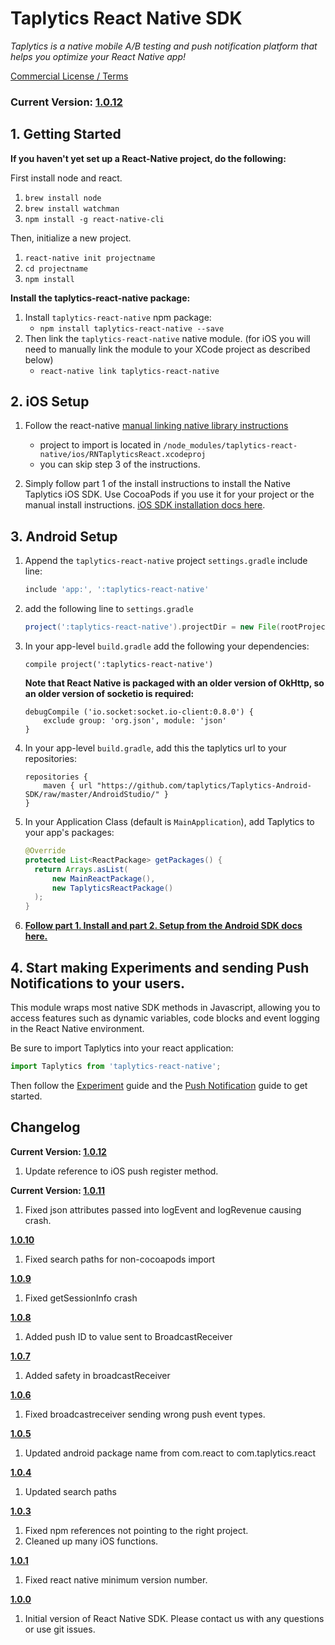 
# Taplytics React Native SDK

_Taplytics is a native mobile A/B testing and push notification platform that helps you optimize your React Native app!_

 [Commercial License / Terms](http://taplytics.com/terms)
 
### **Current Version: [1.0.12](#changelog)**

## 1. Getting Started

**If you haven't yet set up a React-Native project, do the following:**

First install node and react.

1. `brew install node`
2. `brew install watchman`
3. `npm install -g react-native-cli`

Then, initialize a new project.

1. `react-native init projectname`
2. `cd projectname`
3. `npm install`

**Install the taplytics-react-native package:**

1. Install `taplytics-react-native` npm package:
	* `npm install taplytics-react-native --save`
2. Then link the `taplytics-react-native` native module. (for iOS you will need to manually link the module to your XCode project as described below)
	* `react-native link taplytics-react-native`

## 2. iOS Setup

1. Follow the react-native [manual linking native library instructions](https://facebook.github.io/react-native/docs/linking-libraries-ios.html#manual-linking)
	* project to import is located in `/node_modules/taplytics-react-native/ios/RNTaplyticsReact.xcodeproj`
	* you can skip step 3 of the instructions.

2. Simply follow part 1 of the install instructions to install the Native Taplytics iOS SDK. Use CocoaPods if you use it for your project or the manual install instructions. [iOS SDK installation docs here](https://github.com/taplytics/taplytics-ios-sdk/blob/master/START.md#1-install).

## 3. Android Setup

1. Append the `taplytics-react-native` project `settings.gradle` include line:

	```gradle
	include 'app:', ':taplytics-react-native'
	```

2. add the following line to `settings.gradle`
  	
  	
	```gradle
	project(':taplytics-react-native').projectDir = new File(rootProject.projectDir, 	'../node_modules/taplytics-react-native/android')
	```

3. In your app-level `build.gradle` add the following your dependencies:

	```      
	compile project(':taplytics-react-native')
	```
	
	**Note that React Native is packaged with an older version of OkHttp, so an older version of socketio is required:**
	
	```
	debugCompile ('io.socket:socket.io-client:0.8.0') {
        exclude group: 'org.json', module: 'json'
    }
    ```

4. In your app-level `build.gradle`, add this the taplytics url to your repositories:

	```
	repositories {                                                                                              
		maven { url "https://github.com/taplytics/Taplytics-Android-SDK/raw/master/AndroidStudio/" }
	}
	```

5. In your Application Class (default is `MainApplication`), add Taplytics to your app's packages:

	```java
	@Override
	protected List<ReactPackage> getPackages() {
	  return Arrays.asList(
	      new MainReactPackage(),
	      new TaplyticsReactPackage()
	  );
	}
	```

6. **[Follow part 1. Install and part 2. Setup from the Android SDK docs here.](https://github.com/taplytics/taplytics-android-sdk/blob/master/START.md#1-installation)**


## 4. Start making Experiments and sending Push Notifications to your users.

This module wraps most native SDK methods in Javascript, allowing you to access features such as dynamic variables, code blocks and event logging in the React Native environment.

Be sure to import Taplytics into your react application:

```javascript
import Taplytics from 'taplytics-react-native';
```

Then follow the [Experiment](/EXPERIMENTS.md) guide and the [Push Notification](/PUSH.md) guide to get started.

## Changelog


**Current Version: [1.0.12](https://github.com/taplytics/Taplytics-React-Native/releases/tag/1.0.12)**

1. Update reference to iOS push register method.


**Current Version: [1.0.11](https://github.com/taplytics/Taplytics-React-Native/releases/tag/1.0.11)**

1. Fixed json attributes passed into logEvent and logRevenue causing crash.

**[1.0.10](https://github.com/taplytics/Taplytics-React-Native/releases/tag/1.0.10)**

1. Fixed search paths for non-cocoapods import

**[1.0.9](https://github.com/taplytics/Taplytics-React-Native/releases/tag/1.0.9)**

1. Fixed getSessionInfo crash

**[1.0.8](https://github.com/taplytics/Taplytics-React-Native/releases/tag/1.0.8)**

1. Added push ID to value sent to BroadcastReceiver


**[1.0.7](https://github.com/taplytics/Taplytics-React-Native/releases/tag/1.0.7)**

1. Added safety in broadcastReceiver

**[1.0.6](https://github.com/taplytics/Taplytics-React-Native/releases/tag/1.0.6)**

1. Fixed broadcastreceiver sending wrong push event types.

**[1.0.5](https://github.com/taplytics/Taplytics-React-Native/releases/tag/1.0.5)**

1. Updated android package name from com.react to com.taplytics.react

**[1.0.4](https://github.com/taplytics/Taplytics-React-Native/releases/tag/1.0.4)**

1. Updated search paths

**[1.0.3](https://github.com/taplytics/Taplytics-React-Native/releases/tag/1.0.3)**

1. Fixed npm references not pointing to the right project.
2. Cleaned up many iOS functions.

**[1.0.1](https://github.com/taplytics/Taplytics-React-Native/releases/tag/1.0.1)**

1. Fixed react native minimum version number. 

**[1.0.0](https://github.com/taplytics/Taplytics-React-Native/releases/tag/1.0.0)**

1. Initial version of React Native SDK. Please contact us with any questions or use git issues. 

